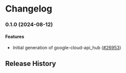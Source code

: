 # Changelog

### 0.1.0 (2024-08-12)

#### Features

* Initial generation of google-cloud-api_hub ([#26953](https://github.com/googleapis/google-cloud-ruby/issues/26953)) 

## Release History
